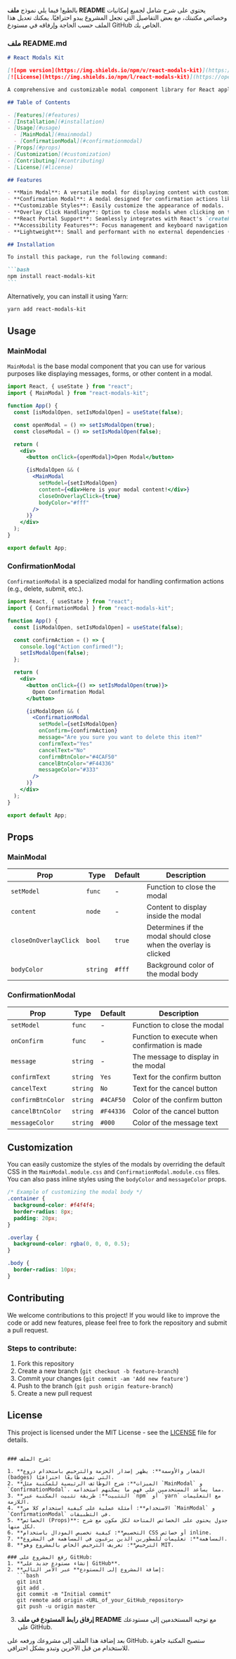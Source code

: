 بالطبع! فيما يلي نموذج **ملف README** يحتوي على شرح شامل لجميع إمكانيات وخصائص مكتبتك، مع بعض التفاصيل التي تجعل المشروع يبدو احترافيًا. يمكنك تعديل هذا الملف حسب الحاجة وإرفاقه في مستودع GitHub الخاص بك.

### **ملف README.md**

````markdown
# React Modals Kit

[![npm version](https://img.shields.io/npm/v/react-modals-kit)](https://www.npmjs.com/package/react-modals-kit)
[![License](https://img.shields.io/npm/l/react-modals-kit)](https://opensource.org/licenses/MIT)

A comprehensive and customizable modal component library for React applications. This library offers multiple modal types, including main modals and confirmation modals, to enhance your user interface with ease.

## Table of Contents

- [Features](#features)
- [Installation](#installation)
- [Usage](#usage)
  - [MainModal](#mainmodal)
  - [ConfirmationModal](#confirmationmodal)
- [Props](#props)
- [Customization](#customization)
- [Contributing](#contributing)
- [License](#license)

## Features

- **Main Modal**: A versatile modal for displaying content with customizable options.
- **Confirmation Modal**: A modal designed for confirmation actions like delete or submit.
- **Customizable Styles**: Easily customize the appearance of modals.
- **Overlay Click Handling**: Option to close modals when clicking on the overlay.
- **React Portal Support**: Seamlessly integrates with React's `createPortal` for rendering outside the DOM hierarchy.
- **Accessibility Features**: Focus management and keyboard navigation support.
- **Lightweight**: Small and performant with no external dependencies (other than React).

## Installation

To install this package, run the following command:

```bash
npm install react-modals-kit
```
````

Alternatively, you can install it using Yarn:

```bash
yarn add react-modals-kit
```

## Usage

### MainModal

`MainModal` is the base modal component that you can use for various purposes like displaying messages, forms, or other content in a modal.

```jsx
import React, { useState } from "react";
import { MainModal } from "react-modals-kit";

function App() {
  const [isModalOpen, setIsModalOpen] = useState(false);

  const openModal = () => setIsModalOpen(true);
  const closeModal = () => setIsModalOpen(false);

  return (
    <div>
      <button onClick={openModal}>Open Modal</button>

      {isModalOpen && (
        <MainModal
          setModel={setIsModalOpen}
          content={<div>Here is your modal content!</div>}
          closeOnOverlayClick={true}
          bodyColor="#fff"
        />
      )}
    </div>
  );
}

export default App;
```

### ConfirmationModal

`ConfirmationModal` is a specialized modal for handling confirmation actions (e.g., delete, submit, etc.).

```jsx
import React, { useState } from "react";
import { ConfirmationModal } from "react-modals-kit";

function App() {
  const [isModalOpen, setIsModalOpen] = useState(false);

  const confirmAction = () => {
    console.log("Action confirmed!");
    setIsModalOpen(false);
  };

  return (
    <div>
      <button onClick={() => setIsModalOpen(true)}>
        Open Confirmation Modal
      </button>

      {isModalOpen && (
        <ConfirmationModal
          setModel={setIsModalOpen}
          onConfirm={confirmAction}
          message="Are you sure you want to delete this item?"
          confirmText="Yes"
          cancelText="No"
          confirmBtnColor="#4CAF50"
          cancelBtnColor="#F44336"
          messageColor="#333"
        />
      )}
    </div>
  );
}

export default App;
```

## Props

### MainModal

| Prop                  | Type     | Default | Description                                                      |
| --------------------- | -------- | ------- | ---------------------------------------------------------------- |
| `setModel`            | `func`   | -       | Function to close the modal                                      |
| `content`             | `node`   | -       | Content to display inside the modal                              |
| `closeOnOverlayClick` | `bool`   | `true`  | Determines if the modal should close when the overlay is clicked |
| `bodyColor`           | `string` | `#fff`  | Background color of the modal body                               |

### ConfirmationModal

| Prop              | Type     | Default   | Description                                   |
| ----------------- | -------- | --------- | --------------------------------------------- |
| `setModel`        | `func`   | -         | Function to close the modal                   |
| `onConfirm`       | `func`   | -         | Function to execute when confirmation is made |
| `message`         | `string` | -         | The message to display in the modal           |
| `confirmText`     | `string` | `Yes`     | Text for the confirm button                   |
| `cancelText`      | `string` | `No`      | Text for the cancel button                    |
| `confirmBtnColor` | `string` | `#4CAF50` | Color of the confirm button                   |
| `cancelBtnColor`  | `string` | `#F44336` | Color of the cancel button                    |
| `messageColor`    | `string` | `#000`    | Color of the message text                     |

## Customization

You can easily customize the styles of the modals by overriding the default CSS in the `MainModal.module.css` and `ConfirmationModal.module.css` files. You can also pass inline styles using the `bodyColor` and `messageColor` props.

```css
/* Example of customizing the modal body */
.container {
  background-color: #f4f4f4;
  border-radius: 8px;
  padding: 20px;
}

.overlay {
  background-color: rgba(0, 0, 0, 0.5);
}

.body {
  border-radius: 10px;
}
```

## Contributing

We welcome contributions to this project! If you would like to improve the code or add new features, please feel free to fork the repository and submit a pull request.

### Steps to contribute:

1. Fork this repository
2. Create a new branch (`git checkout -b feature-branch`)
3. Commit your changes (`git commit -am 'Add new feature'`)
4. Push to the branch (`git push origin feature-branch`)
5. Create a new pull request

## License

This project is licensed under the MIT License - see the [LICENSE](LICENSE) file for details.

````

### شرح الملف:

1. **الشعار والأوسمة**: يظهر إصدار الحزمة والترخيص باستخدام دروع (badges) التي تضيف طابعًا احترافيًا.
2. **الميزات**: شرح الوظائف الرئيسية للمكتبة مثل `MainModal` و `ConfirmationModal`، مما يساعد المستخدمين على فهم ما يمكنهم استخدامه.
3. **التثبيت**: طريقة تثبيت المكتبة عبر `npm` أو `yarn` مع التعليمات اللازمة.
4. **الاستخدام**: أمثلة عملية على كيفية استخدام كلا من `MainModal` و `ConfirmationModal` في التطبيقات.
5. **الخصائص (Props)**: جدول يحتوي على الخصائص المتاحة لكل مكون مع شرح لكل منها.
6. **التخصيص**: كيفية تخصيص المودال باستخدام CSS أو خصائص inline.
7. **المساهمة**: تعليمات للمطورين الذين يرغبون في المساهمة في المشروع.
8. **الترخيص**: تعريف الترخيص الخاص بالمشروع وهو MIT.

### رفع المشروع على GitHub:
1. **إنشاء مستودع جديد على GitHub**.
2. **إضافة المشروع إلى المستودع** عبر الأمر التالي:
   ```bash
   git init
   git add .
   git commit -m "Initial commit"
   git remote add origin <URL_of_your_GitHub_repository>
   git push -u origin master
````

3. **إرفاق رابط المستودع في ملف README** مع توجيه المستخدمين إلى مستودعك على GitHub.

بعد إضافة هذا الملف إلى مشروعك ورفعه على GitHub، ستصبح المكتبة جاهزة للاستخدام من قبل الآخرين وتبدو بشكل احترافي.
